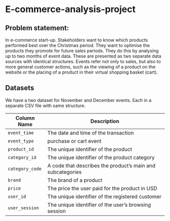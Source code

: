 # E-commerce-analysis-project

## Problem statement: 
In e-commerce start-up. Stakeholders want to know which products performed best over the Christmas period. They want to optimise the products they promote for future sales periods. They do this by analysing up to two months of event data. These are presented as two separate data sources with identical structures. Events refer not only to sales, but also to more general customer actions, such as the viewing of a product on the website or the placing of a product in their virtual shopping basket (cart).


## Datasets
We have a two dataset for November and December events. Each in a separate CSV file with same structure.

| Column Name   | Description                              |
|---------------|------------------------------------------|
| `event_time`  | The date and time of the transaction     |
| `event_type`        | purchase or cart event             |
| `product_id`         | The unique identifier of the product |
| `category_id`      | The unique identifier of the product category |
| `category_code`  | A code that describes the product’s main and subcategories |
| `brand`        | The brand of a product      |
| `price`         | The price the user paid for the product in USD  |
| `user_id`      | The unique identifier of the registered customer |
| `user_session`  | The unique identifier of the user’s browsing session |
